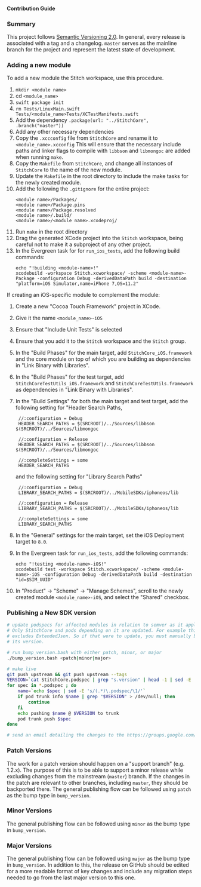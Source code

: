 #### Contribution Guide

### Summary

This project follows [Semantic Versioning 2.0](https://semver.org/). In general, every release is associated with a tag and a changelog. `master` serves as the mainline branch for the project and represent the latest state of development.

### Adding a new module

To add a new module the Stitch workspace, use this procedure.

1. `mkdir <module name>`
2. cd `<module_name>`
3. `swift package init`
4. `rm Tests/LinuxMain.swift Tests/<module_name>Tests/XCTestManifests.swift`
5. Add the dependency `.package(url: "../StitchCore", .branch("master"))`
6. Add any other necessary dependencies
7. Copy the `.xccconfig` file from `StitchCore` and rename it to `<module_name>.xcconfig` This will ensure that the necessary include paths and linker flags to compile with `libbson` and `libmongoc` are added when running `make`.
8. Copy the `Makefile` from `StitchCore`, and change all instances of `StitchCore` to the name of the new module.
9. Update the `Makefile` in the root directory to include the make tasks for the newly created module.
10. Add the following the `.gitignore` for the entire project:
    ```
    <module name>/Packages/
    <module name>/Package.pins
    <module name>/Package.resolved
    <module name>/.build/
    <module name>/<module name>.xcodeproj/
    ```
11. Run `make` in the root directory
12. Drag the generated XCode project into the `Stitch` workspace, being careful not to make it a subproject of any other project.
13. In the Evergreen task for for `run_ios_tests`, add the following build commands:
    ```
    echo "!building <module-name>!"
    xcodebuild -workspace Stitch.xcworkspace/ -scheme <module-name>-Package -configuration Debug -derivedDataPath build -destination "platform=iOS Simulator,name=iPhone 7,OS=11.2"
    ```


If creating an iOS-specific module to complement the module:
1. Create a new "Cocoa Touch Framework" project in XCode.
2. Give it the name `<module_name>-iOS`
3. Ensure that "Include Unit Tests" is selected
4. Ensure that you add it to the `Stitch` workspace and the `Stitch` group.
5. In the "Build Phases" for the main target, add `StitchCore_iOS.framework` and the core module on top of which you are building as dependencies in "Link Binary with Libraries".
6. In the "Build Phases" for the test target, add `StitchCoreTestUtils_iOS.framework` and `StitchCoreTestUtils.framework` as dependencies in "Link Binary with Libraries".
7. In the "Build Settings" for both the main target and test target, add the following setting for "Header Search Paths,
   ```
    //:configuration = Debug
    HEADER_SEARCH_PATHS = $(SRCROOT)/../Sources/libbson $(SRCROOT)/../Sources/libmongoc

    //:configuration = Release
    HEADER_SEARCH_PATHS = $(SRCROOT)/../Sources/libbson $(SRCROOT)/../Sources/libmongoc

    //:completeSettings = some
    HEADER_SEARCH_PATHS

   ```
   and the following setting for "Library Search Paths"
   ```
    //:configuration = Debug
    LIBRARY_SEARCH_PATHS = $(SRCROOT)/../MobileSDKs/iphoneos/lib

    //:configuration = Release
    LIBRARY_SEARCH_PATHS = $(SRCROOT)/../MobileSDKs/iphoneos/lib

    //:completeSettings = some
    LIBRARY_SEARCH_PATHS

   ```

8. In the "General" settings for the main target, set the iOS Deployment target to `8.0`.

9. In the Evergreen task for `run_ios_tests`, add the following commands:
    ```
    echo "!testing <module-name>-iOS!"
    xcodebuild test -workspace Stitch.xcworkspace/ -scheme <module-name>-iOS -configuration Debug -derivedDataPath build -destination "id=$SIM_UUID"
    ```
10. In "Product" -> "Scheme" -> "Manage Schemes", scroll to the newly created module `<module_name>-iOS`, and select the "Shared" checkbox.


### Publishing a New SDK version
```bash
# update podspecs for affected modules in relation to semver as it applies
# Only StitchCore and pods depending on it are updated. For example this
# excludes ExtendedJson. So if that were to update, you must manually bump
# its version.

# run bump_version.bash with either patch, minor, or major
./bump_version.bash <patch|minor|major>

# make live
git push upstream && git push upstream --tags
VERSION=`cat StitchCore.podspec | grep "s.version" | head -1 | sed -E 's/[[:space:]]+s\.version.*=.*"(.*)"/\1/'`
for spec in *.podspec ; do
    name=`echo $spec | sed -E 's/(.*)\.podspec/\1/'`
    if pod trunk info $name | grep "$VERSION" > /dev/null; then
        continue
    fi
    echo pushing $name @ $VERSION to trunk
    pod trunk push $spec
done

# send an email detailing the changes to the https://groups.google.com/d/forum/mongodb-stitch-announce mailing list
```

### Patch Versions

The work for a patch version should happen on a "support branch" (e.g. 1.2.x). The purpose of this is to be able to support a minor release while excluding changes from the mainstream (`master`) branch. If the changes in the patch are relevant to other branches, including `master`, they should be backported there. The general publishing flow can be followed using `patch` as the bump type in `bump_version`.

### Minor Versions

The general publishing flow can be followed using `minor` as the bump type in `bump_version`.

### Major Versions

The general publishing flow can be followed using `major` as the bump type in `bump_version`. In addition to this, the release on GitHub should be edited for a more readable format of key changes and include any migration steps needed to go from the last major version to this one.
